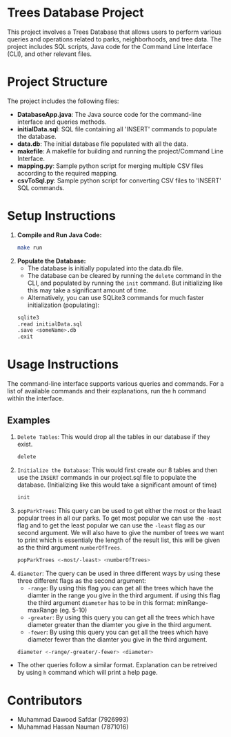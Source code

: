# Trees Database Project

This project involves a Trees Database that allows users to perform various queries and operations related to parks, neighborhoods, and tree data. The project includes SQL scripts, Java code for the Command Line Interface (CLI), and other relevant files.

# Project Structure

The project includes the following files:

- **DatabaseApp.java**: The Java source code for the command-line interface and queries methods.
- **initialData.sql**: SQL file containing all 'INSERT' commands to populate the database.
- **data.db**: The initial database file populated with all the data.
- **makefile**: A makefile for building and running the project/Command Line Interface.
- **mapping.py**: Sample python script for merging multiple CSV files according to the required mapping.
- **csvToSql.py**: Sample python script for converting CSV files to 'INSERT' SQL commands.

# Setup Instructions

1. **Compile and Run Java Code:**
   ```bash
   make run
   ```
2. **Populate the Database:**
   - The database is initially populated into the data.db file.
   - The database can be cleared by running the `delete` command in the CLI, and populated by running the `init` command. But initializing like this may take a significant amount of time.
   - Alternatively, you can use SQLite3 commands for much faster initialization (populating):
   ```bash
   sqlite3
   .read initialData.sql
   .save <someName>.db
   .exit
   ```

# Usage Instructions

The command-line interface supports various queries and commands. For a list of available commands and their explanations, run the h command within the interface.

## Examples

1. `Delete Tables`: This would drop all the tables in our database if they exist.
   ```bash
   delete
   ```
2. `Initialize the Database`: This would first create our 8 tables and then use the `INSERT` commands in our project.sql file to populate the database. (Initializing like this would take a significant amount of time)
   ```bash
   init
   ```
3. `popParkTrees`: This query can be used to get either the most or the least popular trees in all our parks. To get most popular we can use the `-most` flag and to get the least popular we can use the `-least` flag as our second argument. We will also have to give the number of trees we want to print which is essentialy the length of the result list, this will be given as the third argument `numberOfTrees`.
   ```bash
   popParkTrees <-most/-least> <numberOfTrees>
   ```
4. `diameter`: The query can be used in three different ways by using these three different flags as the second argument:
   - `-range`: By using this flag you can get all the trees which have the diamter in the range you give in the third argument. if using this flag the third argument `diameter` has to be in this format: minRange-maxRange (eg. 5-10)
   - `-greater`: By using this query you can get all the trees which have diameter greater than the diamter you give in the third argument.
   - `-fewer`: By using this query you can get all the trees which have diameter fewer than the diamter you give in the third argument.
   ```bash
   diameter <-range/-greater/-fewer> <diameter>
   ```

- The other queries follow a similar format. Explanation can be retreived by using `h` command which will print a help page.

# Contributors

- Muhammad Dawood Safdar (7926993)
- Muhammad Hassan Nauman (7871016)
